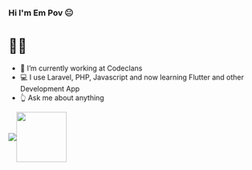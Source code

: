 ### Hi I'm Em  Pov 😐 
# 👨‍💻 

- 💼 I’m currently working at Codeclans 
- 💻 I use Laravel, PHP, Javascript and now learning Flutter and other Development App 
- 👆 Ask me about anything

<img align="center" src="https://github-readme-stats.vercel.app/api/top-langs/?username=empovdev&theme=tokyonight" /><img width="100" align="center" src="https://media.giphy.com/media/Q7SKqn3G97xpmfSOvG/giphy.gif" >
<br>



